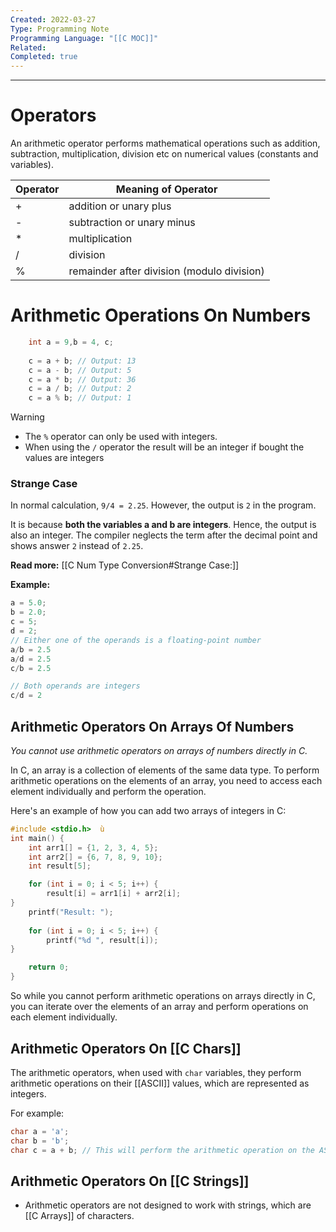 ```yaml
---
Created: 2022-03-27
Type: Programming Note
Programming Language: "[[C MOC]]"
Related: 
Completed: true
---
```

---
# Operators
An arithmetic operator performs mathematical operations such as addition, subtraction, multiplication, division etc on numerical values (constants and variables).

|Operator| Meaning of Operator |
|---|---|
| + | addition or unary plus|
| - | subtraction or unary minus|
| * | multiplication |
| / |division |
|% | remainder after division (modulo division) |

# Arithmetic Operations On Numbers
``` c
    int a = 9,b = 4, c;
    
    c = a + b; // Output: 13
    c = a - b; // Output: 5
    c = a * b; // Output: 36
    c = a / b; // Output: 2
    c = a % b; // Output: 1
```

>[!warning]
> - The `%` operator can only be used with integers. 
> - When using the `/` operator the result will be an integer if bought the values are integers

### Strange Case
In normal calculation, `9/4 = 2.25`. However, the output is `2` in the program.

It is because **both the variables a and b are integers**. Hence, the output is also an integer. The compiler neglects the term after the decimal point and shows answer `2` instead of `2.25`.

**Read more:** [[C Num Type Conversion#Strange Case:]]

**Example:**
```c
a = 5.0;
b = 2.0;
c = 5;
d = 2; 
// Either one of the operands is a floating-point number
a/b = 2.5  
a/d = 2.5  
c/b = 2.5  

// Both operands are integers
c/d = 2
```


## Arithmetic Operators On Arrays Of Numbers
*You cannot use arithmetic operators on arrays of numbers directly in C.*

In C, an array is a collection of elements of the same data type. To perform arithmetic operations on the elements of an array, you need to access each element individually and perform the operation.

Here's an example of how you can add two arrays of integers in C:
```c
#include <stdio.h>  ù
int main() {     
	int arr1[] = {1, 2, 3, 4, 5};     
	int arr2[] = {6, 7, 8, 9, 10};     
	int result[5];      

	for (int i = 0; i < 5; i++) {         
		result[i] = arr1[i] + arr2[i];     
}     
	printf("Result: ");    
	 
	for (int i = 0; i < 5; i++) {         
		printf("%d ", result[i]);     
}        

	return 0; 
}
```
So while you cannot perform arithmetic operations on arrays directly in C, you can iterate over the elements of an array and perform operations on each element individually.

## Arithmetic Operators On [[C Chars]]
The arithmetic operators, when used with `char` variables, they perform arithmetic operations on their [[ASCII]] values, which are represented as integers.

For example:
```c
char a = 'a';
char b = 'b';
char c = a + b; // This will perform the arithmetic operation on the ASCII values of 'a' and 'b'
```

## Arithmetic Operators On [[C Strings]]
- Arithmetic operators are not designed to work with strings, which are [[C Arrays]] of characters.